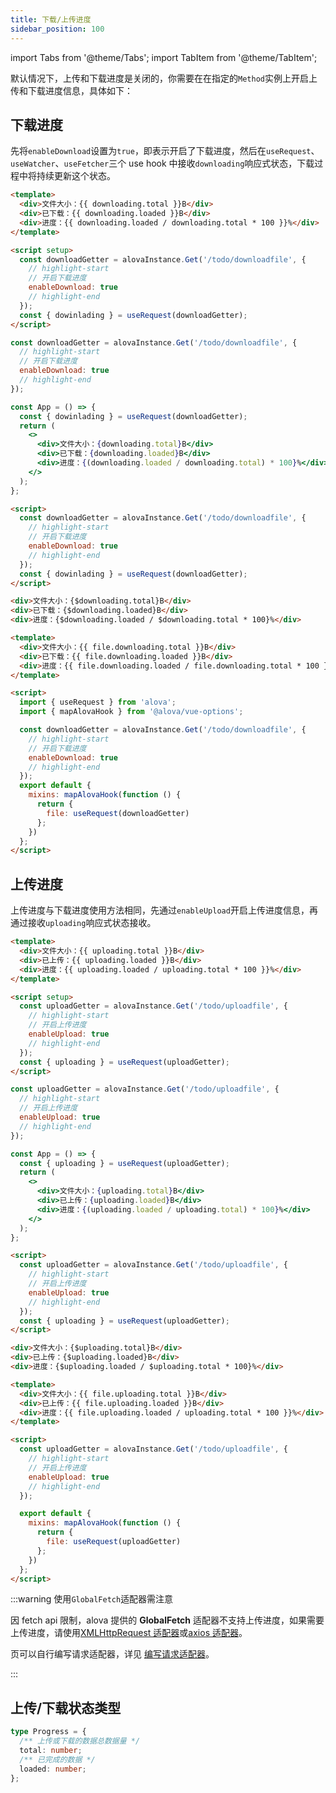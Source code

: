 ```yaml
---
title: 下载/上传进度
sidebar_position: 100
---
```


import Tabs from '@theme/Tabs';
import TabItem from '@theme/TabItem';

默认情况下，上传和下载进度是关闭的，你需要在在指定的`Method`实例上开启上传和下载进度信息，具体如下：

## 下载进度

先将`enableDownload`设置为`true`，即表示开启了下载进度，然后在`useRequest`、`useWatcher`、`useFetcher`三个 use hook 中接收`downloading`响应式状态，下载过程中将持续更新这个状态。

<Tabs groupId="framework">
<TabItem value="1" label="vue composition">

```html
<template>
  <div>文件大小：{{ downloading.total }}B</div>
  <div>已下载：{{ downloading.loaded }}B</div>
  <div>进度：{{ downloading.loaded / downloading.total * 100 }}%</div>
</template>

<script setup>
  const downloadGetter = alovaInstance.Get('/todo/downloadfile', {
    // highlight-start
    // 开启下载进度
    enableDownload: true
    // highlight-end
  });
  const { dowinlading } = useRequest(downloadGetter);
</script>
```

</TabItem>
<TabItem value="2" label="react">

```jsx
const downloadGetter = alovaInstance.Get('/todo/downloadfile', {
  // highlight-start
  // 开启下载进度
  enableDownload: true
  // highlight-end
});

const App = () => {
  const { dowinlading } = useRequest(downloadGetter);
  return (
    <>
      <div>文件大小：{downloading.total}B</div>
      <div>已下载：{downloading.loaded}B</div>
      <div>进度：{(downloading.loaded / downloading.total) * 100}%</div>
    </>
  );
};
```

</TabItem>
<TabItem value="3" label="svelte">

```html
<script>
  const downloadGetter = alovaInstance.Get('/todo/downloadfile', {
    // highlight-start
    // 开启下载进度
    enableDownload: true
    // highlight-end
  });
  const { dowinlading } = useRequest(downloadGetter);
</script>

<div>文件大小：{$downloading.total}B</div>
<div>已下载：{$downloading.loaded}B</div>
<div>进度：{$downloading.loaded / $downloading.total * 100}%</div>
```

</TabItem>
<TabItem value="4" label="vue options">

```html
<template>
  <div>文件大小：{{ file.downloading.total }}B</div>
  <div>已下载：{{ file.downloading.loaded }}B</div>
  <div>进度：{{ file.downloading.loaded / file.downloading.total * 100 }}%</div>
</template>

<script>
  import { useRequest } from 'alova';
  import { mapAlovaHook } from '@alova/vue-options';

  const downloadGetter = alovaInstance.Get('/todo/downloadfile', {
    // highlight-start
    // 开启下载进度
    enableDownload: true
    // highlight-end
  });
  export default {
    mixins: mapAlovaHook(function () {
      return {
        file: useRequest(downloadGetter)
      };
    })
  };
</script>
```

</TabItem>
</Tabs>

## 上传进度

上传进度与下载进度使用方法相同，先通过`enableUpload`开启上传进度信息，再通过接收`uploading`响应式状态接收。

<Tabs groupId="framework">
<TabItem value="1" label="vue">

```html
<template>
  <div>文件大小：{{ uploading.total }}B</div>
  <div>已上传：{{ uploading.loaded }}B</div>
  <div>进度：{{ uploading.loaded / uploading.total * 100 }}%</div>
</template>

<script setup>
  const uploadGetter = alovaInstance.Get('/todo/uploadfile', {
    // highlight-start
    // 开启上传进度
    enableUpload: true
    // highlight-end
  });
  const { uploading } = useRequest(uploadGetter);
</script>
```

</TabItem>
<TabItem value="2" label="react">

```jsx
const uploadGetter = alovaInstance.Get('/todo/uploadfile', {
  // highlight-start
  // 开启上传进度
  enableUpload: true
  // highlight-end
});

const App = () => {
  const { uploading } = useRequest(uploadGetter);
  return (
    <>
      <div>文件大小：{uploading.total}B</div>
      <div>已上传：{uploading.loaded}B</div>
      <div>进度：{(uploading.loaded / uploading.total) * 100}%</div>
    </>
  );
};
```

</TabItem>
<TabItem value="3" label="svelte">

```html
<script>
  const uploadGetter = alovaInstance.Get('/todo/uploadfile', {
    // highlight-start
    // 开启上传进度
    enableUpload: true
    // highlight-end
  });
  const { uploading } = useRequest(uploadGetter);
</script>

<div>文件大小：{$uploading.total}B</div>
<div>已上传：{$uploading.loaded}B</div>
<div>进度：{$uploading.loaded / $uploading.total * 100}%</div>
```

</TabItem>
<TabItem value="4" label="vue options">

```html
<template>
  <div>文件大小：{{ file.uploading.total }}B</div>
  <div>已上传：{{ file.uploading.loaded }}B</div>
  <div>进度：{{ file.uploading.loaded / uploading.total * 100 }}%</div>
</template>

<script>
  const uploadGetter = alovaInstance.Get('/todo/uploadfile', {
    // highlight-start
    // 开启上传进度
    enableUpload: true
    // highlight-end
  });

  export default {
    mixins: mapAlovaHook(function () {
      return {
        file: useRequest(uploadGetter)
      };
    })
  };
</script>
```

</TabItem>
</Tabs>

:::warning 使用`GlobalFetch`适配器需注意

因 fetch api 限制，alova 提供的 **GlobalFetch** 适配器不支持上传进度，如果需要上传进度，请使用[XMLHttpRequest 适配器](/tutorial/extension/alova-adapter-xhr)或[axios 适配器](/tutorial/extension/alova-adapter-axios)。

页可以自行编写请求适配器，详见 [编写请求适配器](/tutorial/advanced/custom-http-adapter)。

:::

## 上传/下载状态类型

```typescript
type Progress = {
  /** 上传或下载的数据总数据量 */
  total: number;
  /** 已完成的数据 */
  loaded: number;
};
```
